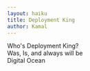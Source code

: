 ```yaml
---
layout: haiku
title: Deployment King
author: Kamal
---
```


Who's Deployment King?<br>
Was, Is, and always will be<br>
Digital Ocean<br>
